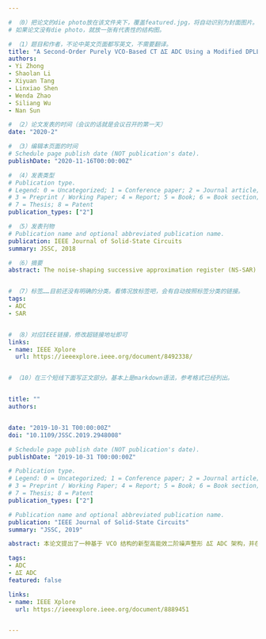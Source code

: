 ```yaml
---

# （0）把论文的die photo放在该文件夹下，覆盖featured.jpg，将自动识别为封面图片。
# 如果论文没有die photo，就放一张有代表性的结构图。

# （1）题目和作者，不论中英文页面都写英文，不需要翻译。
title: "A Second-Order Purely VCO-Based CT ΔΣ ADC Using a Modified DPLL Structure in 40-nm CMOS"
authors:
- Yi Zhong
- Shaolan Li
- Xiyuan Tang
- Linxiao Shen
- Wenda Zhao
- Siliang Wu
- Nan Sun

# （2）论文发表的时间（会议的话就是会议召开的第一天）
date: "2020-2"

# （3）编辑本页面的时间
# Schedule page publish date (NOT publication's date).
publishDate: "2020-11-16T00:00:00Z"

# （4）发表类型
# Publication type.
# Legend: 0 = Uncategorized; 1 = Conference paper; 2 = Journal article;
# 3 = Preprint / Working Paper; 4 = Report; 5 = Book; 6 = Book section;
# 7 = Thesis; 8 = Patent
publication_types: ["2"]

# （5）发表刊物
# Publication name and optional abbreviated publication name.
publication: IEEE Journal of Solid-State Circuits
summary: JSSC, 2018

# （6）摘要
abstract: The noise-shaping successive approximation register (NS-SAR) analog-to-digital converter (ADC) is an emerging hybrid architecture that achieves high resolution and power efficiency simultaneously by combining the merits of the SAR ADC and the ?? ADC. Most prior works adopting the cascaded integrator feed-forward (CIFF) structure demonstrate inefficiency in realizing optimized noise transfer function (NTF). This paper presents a second-order NS-SAR ADC employing the error-feedback (EF) structure to realize complex NTF zeros for noise-shaping enhancement with the minimum modification to a standard SAR. It implements a low-power scaling-friendly EF path by using a passive finite impulse response (FIR) and a comparator-reused dynamic amplifier with process-voltage-temperature (PVT) tracking background calibration. Fabricated in 40-nm CMOS, the prototype chip consumes 84 μW when operating at 10 MS/s. The NS-SAR achieves peak Schreier FoM of 178 dB with 79-dB signal to noise and distortion ratio (SNDR) at an oversampling ratio (OSR) of 8.


# （7）标签……目前还没有明确的分类。看情况放标签吧，会有自动按照标签分类的链接。
tags:
- ADC
- SAR


# （8）对应IEEE链接，修改超链接地址即可
links:
- name: IEEE Xplore
  url: https://ieeexplore.ieee.org/document/8492338/


# （10）在三个短线下面写正文部分。基本上是markdown语法，参考格式已经列出。


title: ""
authors:


date: "2019-10-31 T00:00:00Z"
doi: "10.1109/JSSC.2019.2948008"

# Schedule page publish date (NOT publication's date).
publishDate: "2019-10-31 T00:00:00Z"

# Publication type.
# Legend: 0 = Uncategorized; 1 = Conference paper; 2 = Journal article;
# 3 = Preprint / Working Paper; 4 = Report; 5 = Book; 6 = Book section;
# 7 = Thesis; 8 = Patent
publication_types: ["2"]

# Publication name and optional abbreviated publication name.
publication: "IEEE Journal of Solid-State Circuits"
summary: "JSSC, 2019"

abstract: 本论文提出了一种基于 VCO 结构的新型高能效二阶噪声整形 ΔΣ ADC 架构，并在此架构基础上，提出了一种能显著降低第一级 VCO 功耗和噪声的多鉴频鉴相器（Phase Frequency Detector， PFD）拓扑结构和一种能显著降低数模转换器（Digital-to-Analog Converter， DAC）失配误差和热噪声的三电平控制模式，使 ADC 在保持良好工艺兼容性的同时具有低功耗和高能效的特点，非常适合于无线通信系统以及物联网等应用。在此基础上，本文基于 40 nm CMOS 工艺，设计出一款基于 VCO 积分器二阶量化噪声整形的 ΔΣ ADC 芯片。测试结果表明该芯片实现了 11.5 位有效位数（Effective Number of Bits, ENOB），带宽达到了 5.2 MHz，芯片功耗为 0.85 mW，面积仅为 0.086 mm2。

tags:
- ADC
- ΔΣ ADC
featured: false

links:
- name: IEEE Xplore
  url: https://ieeexplore.ieee.org/document/8889451


---
```

